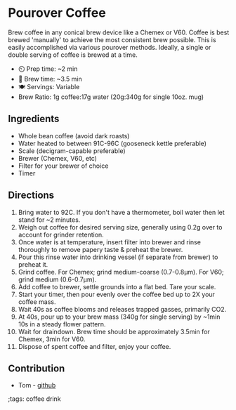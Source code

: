 # Pourover Coffee

Brew coffee in any conical brew device like a Chemex or V60. Coffee is best brewed 'manually' to achieve the most consistent brew possible. This is easily accomplished via various pourover methods. Ideally, a single or double serving of coffee is brewed at a time.

- ⏲️ Prep time: ~2 min
- 🍳 Brew time: ~3.5 min
- 🍽️ Servings:  Variable
- Brew Ratio: 1g coffee:17g water (20g:340g for single 10oz. mug)

## Ingredients

- Whole bean coffee (avoid dark roasts)
- Water heated to between 91C-96C (gooseneck kettle preferable)
- Scale (decigram-capable preferable)
- Brewer (Chemex, V60, etc)
- Filter for your brewer of choice
- Timer

## Directions

1. Bring water to 92C. If you don't have a thermometer, boil water then let stand for ~2 minutes.
2. Weigh out coffee for desired serving size, generally using 0.2g over to account for grinder retention.
3. Once water is at temperature, insert filter into brewer and rinse thoroughly to remove papery taste & preheat the brewer.
4. Pour this rinse water into drinking vessel (if separate from brewer) to preheat it.
5. Grind coffee. For Chemex; grind medium-coarse (0.7-0.8&#956;m). For V60; grind medium (0.6-0.7&#956;m).
6. Add coffee to brewer, settle grounds into a flat bed. Tare your scale.
7. Start your timer, then pour evenly over the coffee bed up to 2X your coffee mass.
8. Wait 40s as coffee blooms and releases trapped gasses, primarily CO2.
9. At 40s, pour up to your brew mass (340g for single serving) by ~1min 10s in a steady flower pattern.
10. Wait for draindown. Brew time should be approximately 3.5min for Chemex, 3min for V60.
11. Dispose of spent coffee and filter, enjoy your coffee.

## Contribution

- Tom - [github](https://github.com/TopDownTom/coffeeProjects/tree/master/grindSize/ek43Calibration)

;tags: coffee drink
